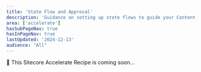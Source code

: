 ```yaml
---
title: 'State Flow and Approval'
description: 'Guidance on setting up state flows to guide your Content Hub users.'
area: ['accelerate']
hasSubPageNav: true
hasInPageNav: true
lastUpdated: '2024-12-13'
audience: "All"
---
```


🚀 This Sitecore Accelerate Recipe is coming soon...